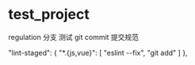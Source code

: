 # test_project

regulation 分支
测试 git commit 提交规范

"lint-staged": {
"\*.{js,vue}": [
"eslint --fix",
"git add"
]
},
